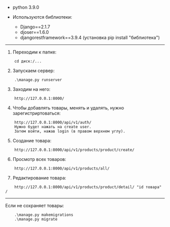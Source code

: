 - python 3.9.0

- Используются библиотеки:
    - Django==2.1.7
    - djoser==1.6.0
    - djangorestframework==3.9.4
    (установка pip install "библиотека")

---
1. Переходим к папке:
```
    cd диск:/...
```

2. Запускаем сервер:
```
    .\manage.py runserver
```

3. Заходим на него:
```
    http://127.0.0.1:8000/
```

4. Чтобы добавлять товары, менять и удалять, нужно зарегистриртоваться:
```
    http://127.0.0.1:8000/api/v1/auth/
    Нужно будет нажать на create user.
    Затем войти, нажав login (в правом верхнем углу).
```


5. Cоздание товара:
```
    http://127.0.0.1:8000/api/v1/products/product/create/
```

6. Просмотр всех товаров:
```
    http://127.0.0.1:8000/api/v1/products/all/
```

7. Редактирование товара:
```
    http://127.0.0.1:8000/api/v1/products/product/detail/ "id товара" /
```

---
Если не сохраняет товары:
```
    .\manage.py makemigrations
    .\manage.py migrate
```
